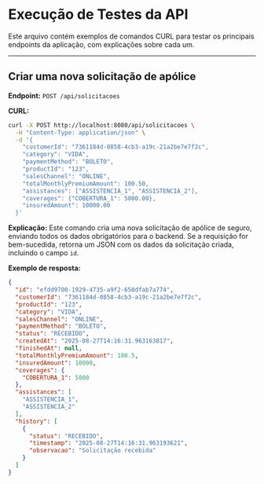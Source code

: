# Execução de Testes da API

Este arquivo contém exemplos de comandos CURL para testar os principais endpoints da aplicação, com explicações sobre cada um.

---

## Criar uma nova solicitação de apólice

**Endpoint:** `POST /api/solicitacoes`

**CURL:**
```bash
curl -X POST http://localhost:8080/api/solicitacoes \
  -H "Content-Type: application/json" \
  -d '{
    "customerId": "7361184d-0858-4cb3-a19c-21a2be7e7f2c",
    "category": "VIDA",
    "paymentMethod": "BOLETO",
    "productId": "123",
    "salesChannel": "ONLINE",
    "totalMonthlyPremiumAmount": 100.50,
    "assistances": ["ASSISTENCIA_1", "ASSISTENCIA_2"],
    "coverages": {"COBERTURA_1": 5000.00},
    "insuredAmount": 10000.00
  }'
```

**Explicação:**
Este comando cria uma nova solicitação de apólice de seguro, enviando todos os dados obrigatórios para o backend. Se a requisição for bem-sucedida, retorna um JSON com os dados da solicitação criada, incluindo o campo `id`.

**Exemplo de resposta:**
```json
{
  "id": "efdd9700-1929-4735-a9f2-650dfab7a774",
  "customerId": "7361184d-0858-4cb3-a19c-21a2be7e7f2c",
  "productId": "123",
  "category": "VIDA",
  "salesChannel": "ONLINE",
  "paymentMethod": "BOLETO",
  "status": "RECEBIDO",
  "createdAt": "2025-08-27T14:16:31.963163817",
  "finishedAt": null,
  "totalMonthlyPremiumAmount": 100.5,
  "insuredAmount": 10000,
  "coverages": {
    "COBERTURA_1": 5000
  },
  "assistances": [
    "ASSISTENCIA_1",
    "ASSISTENCIA_2"
  ],
  "history": [
    {
      "status": "RECEBIDO",
      "timestamp": "2025-08-27T14:16:31.963193621",
      "observacao": "Solicitação recebida"
    }
  ]
}
```
